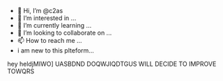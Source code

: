 - 👋 Hi, I’m @c2as
- 👀 I’m interested in ...
- 🌱 I’m currently learning ...
- 💞️ I’m looking to collaborate on ...
- 📫 How to reach me ...
- i am new to this plteform...

<!---
c2as/c2as is a ✨ special ✨ repository because its `README.md` (this file) appears on your GitHub profile.
You can click the Preview link to take a look at your changes.
--->
hey heldjMIWO] UASBDND  DOQWJIQDTGUS WILL DECIDE TO IMPROVE TOWQRS 
